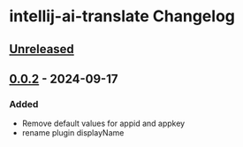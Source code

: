 <!-- Keep a Changelog guide -> https://keepachangelog.com -->

# intellij-ai-translate Changelog

## [Unreleased]

## [0.0.2] - 2024-09-17

### Added

- Remove default values for appid and appkey
- rename plugin displayName

[Unreleased]: https://github.com/cfanbo/intellij-ai-translate/compare/v0.0.2...HEAD
[0.0.2]: https://github.com/cfanbo/intellij-ai-translate/commits/v0.0.2

